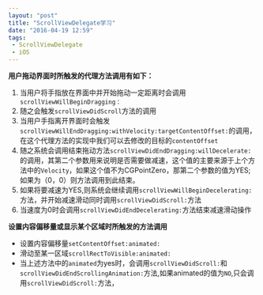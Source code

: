 ```yaml
---
layout: "post"
title: "ScrollViewDelegate学习"
date: "2016-04-19 12:59"
tags:
 - ScrollViewDelegate
 - iOS
---
```

**用户拖动界面时所触发的代理方法调用有如下：**
1. 当用户将手指放在界面中并开始拖动一定距离时会调用`scrollViewWillBeginDragging：`
2. 随之会触发`scrollViewDidScroll`方法的调用
3. 当用户手指离开界面时会触发`scrollViewWillEndDragging:withVelocity:targetContentOffset:`的调用，在这个代理方法的实现中我们可以去修改的目标的`contentOffset`
4. 随之系统会调用结束拖动方法`scrollViewDidEndDragging:willDecelerate:`的调用，其第二个参数用来说明是否需要做减速，这个值的主要来源于上个方法中的`Velocity`，如果这个值不为CGPointZero，那第二个参数的值为YES;如果为（0，0）则方法调用到此结束。
5. 如果将要减速为YES,则系统会继续调用`scrollViewWillBeginDecelerating:`方法，并开始减速滑动同时调用`scrollViewDidScroll:`方法
6. 当速度为0时会调用`scrollViewDidEndDecelerating:`方法结束减速滑动操作

**设置内容偏移量或显示某个区域时所触发的方法调用**
* 设置内容偏移量`setContentOffset:animated:`
* 滑动至某一区域`scrollRectToVisible:animated:`
* 当上述方法中的`animated`为yes时，会调用`scrollViewDidScroll:`和`scrollViewDidEndScrollingAnimation:`方法,如果animated的值为`NO`,只会调用`scrollViewDidScroll:`方法，
